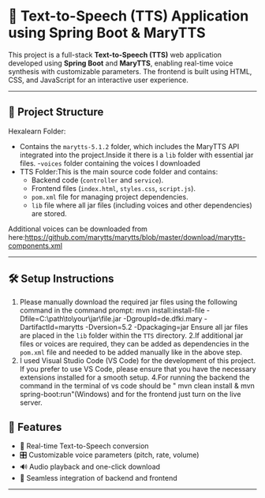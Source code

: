 # 💬 Text-to-Speech (TTS) Application using Spring Boot & MaryTTS

This project is a full-stack **Text-to-Speech (TTS)** web application developed using **Spring Boot** and **MaryTTS**, enabling real-time voice synthesis with customizable parameters. The frontend is built using HTML, CSS, and JavaScript for an interactive user experience.

---

## 📁 Project Structure
Hexalearn Folder:
- Contains the `marytts-5.1.2` folder, which includes the MaryTTS API integrated into the project.Inside it there is a `lib` folder with essential jar files.
-`voices` folder containing the voices I downloaded
- TTS Folder:This is the main source code folder and contains:
  * Backend code (`controller` and `service`).
  * Frontend files (`index.html`, `styles.css`, `script.js`).
  * `pom.xml` file for managing project dependencies.
  * `lib` file where all jar files (including voices and other dependencies) are stored.

Additional voices can be downloaded from here:https://github.com/marytts/marytts/blob/master/download/marytts-components.xml


---

## 🛠️ Setup Instructions
1. Please manually download the required jar files using the following command in the command prompt:
   mvn install:install-file -Dfile=C:\path\to\your\jar\file.jar -DgroupId=de.dfki.mary -DartifactId=marytts -Dversion=5.2 -Dpackaging=jar
   Ensure all jar files are placed in the `lib` folder within the `TTS` directory.
2.If additional jar files or voices are required, they can be added as dependencies in the `pom.xml` file and needed to be added manually like in the above step.
3. I used Visual Studio Code (VS Code) for the development of this project. If you prefer to use VS Code, please ensure that you have the necessary extensions installed for a smooth setup.
4.For running the backend the command in the terminal of vs code should be " mvn clean install & mvn spring-boot:run"(Windows) and for the frontend just turn on the live server.

## 🚀 Features

- 🎤 Real-time Text-to-Speech conversion
- 🎛️ Customizable voice parameters (pitch, rate, volume)
- 🔊 Audio playback and one-click download
- 🔗 Seamless integration of backend and frontend

---

